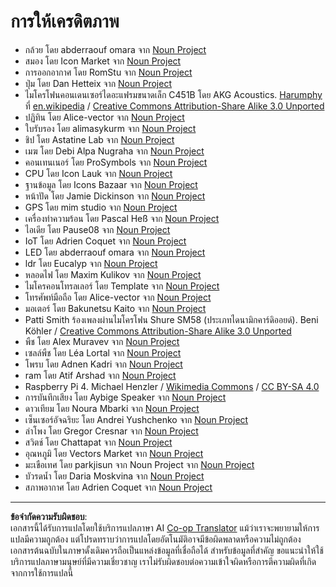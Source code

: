 <!--
CO_OP_TRANSLATOR_METADATA:
{
  "original_hash": "4506d33bbda7acc0ab20980172687090",
  "translation_date": "2025-08-27T19:54:11+00:00",
  "source_file": "attributions.md",
  "language_code": "th"
}
-->
# การให้เครดิตภาพ

* กล้วย โดย abderraouf omara จาก [Noun Project](https://thenounproject.com)
* สมอง โดย Icon Market จาก [Noun Project](https://thenounproject.com)
* การออกอากาศ โดย RomStu จาก [Noun Project](https://thenounproject.com)
* ปุ่ม โดย Dan Hetteix จาก [Noun Project](https://thenounproject.com)
* ไมโครโฟนคอนเดนเซอร์ไดอะแฟรมขนาดเล็ก C451B โดย AKG Acoustics. [Harumphy](https://en.wikipedia.org/wiki/User:Harumphy) ที่ [en.wikipedia](https://en.wikipedia.org/) / [Creative Commons Attribution-Share Alike 3.0 Unported](https://creativecommons.org/licenses/by-sa/3.0/deed.en)
* ปฏิทิน โดย Alice-vector จาก [Noun Project](https://thenounproject.com)
* ใบรับรอง โดย alimasykurm จาก [Noun Project](https://thenounproject.com)
* ชิป โดย Astatine Lab จาก [Noun Project](https://thenounproject.com)
* เมฆ โดย Debi Alpa Nugraha จาก [Noun Project](https://thenounproject.com)
* คอนเทนเนอร์ โดย ProSymbols จาก [Noun Project](https://thenounproject.com)
* CPU โดย Icon Lauk จาก [Noun Project](https://thenounproject.com)
* ฐานข้อมูล โดย Icons Bazaar จาก [Noun Project](https://thenounproject.com)
* หน้าปัด โดย Jamie Dickinson จาก [Noun Project](https://thenounproject.com)
* GPS โดย mim studio จาก [Noun Project](https://thenounproject.com)
* เครื่องทำความร้อน โดย Pascal Heß จาก [Noun Project](https://thenounproject.com)
* ไอเดีย โดย Pause08 จาก [Noun Project](https://thenounproject.com)
* IoT โดย Adrien Coquet จาก [Noun Project](https://thenounproject.com)
* LED โดย abderraouf omara จาก [Noun Project](https://thenounproject.com)
* ldr โดย Eucalyp จาก [Noun Project](https://thenounproject.com)
* หลอดไฟ โดย Maxim Kulikov จาก [Noun Project](https://thenounproject.com)
* ไมโครคอนโทรลเลอร์ โดย Template จาก [Noun Project](https://thenounproject.com)
* โทรศัพท์มือถือ โดย Alice-vector จาก [Noun Project](https://thenounproject.com)
* มอเตอร์ โดย Bakunetsu Kaito จาก [Noun Project](https://thenounproject.com)
* Patti Smith ร้องเพลงผ่านไมโครโฟน Shure SM58 (ประเภทไดนามิกคาร์ดิออยด์). Beni Köhler / [Creative Commons Attribution-Share Alike 3.0 Unported](https://creativecommons.org/licenses/by-sa/3.0/deed.en)
* พืช โดย Alex Muravev จาก [Noun Project](https://thenounproject.com)
* เซลล์พืช โดย Léa Lortal จาก [Noun Project](https://thenounproject.com)
* โพรบ โดย Adnen Kadri จาก [Noun Project](https://thenounproject.com)
* ram โดย Atif Arshad จาก [Noun Project](https://thenounproject.com)
* Raspberry Pi 4. Michael Henzler / [Wikimedia Commons](https://commons.wikimedia.org/wiki/Main_Page) / [CC BY-SA 4.0](https://creativecommons.org/licenses/by-sa/4.0/)
* การบันทึกเสียง โดย Aybige Speaker จาก [Noun Project](https://thenounproject.com)
* ดาวเทียม โดย Noura Mbarki จาก [Noun Project](https://thenounproject.com)
* เซ็นเซอร์อัจฉริยะ โดย Andrei Yushchenko จาก [Noun Project](https://thenounproject.com)
* ลำโพง โดย Gregor Cresnar จาก [Noun Project](https://thenounproject.com)
* สวิตช์ โดย Chattapat จาก [Noun Project](https://thenounproject.com)
* อุณหภูมิ โดย Vectors Market จาก [Noun Project](https://thenounproject.com)
* มะเขือเทศ โดย parkjisun จาก Noun Project จาก [Noun Project](https://thenounproject.com)
* บัวรดน้ำ โดย Daria Moskvina จาก [Noun Project](https://thenounproject.com)
* สภาพอากาศ โดย Adrien Coquet จาก [Noun Project](https://thenounproject.com)

---

**ข้อจำกัดความรับผิดชอบ**:  
เอกสารนี้ได้รับการแปลโดยใช้บริการแปลภาษา AI [Co-op Translator](https://github.com/Azure/co-op-translator) แม้ว่าเราจะพยายามให้การแปลมีความถูกต้อง แต่โปรดทราบว่าการแปลโดยอัตโนมัติอาจมีข้อผิดพลาดหรือความไม่ถูกต้อง เอกสารต้นฉบับในภาษาดั้งเดิมควรถือเป็นแหล่งข้อมูลที่เชื่อถือได้ สำหรับข้อมูลที่สำคัญ ขอแนะนำให้ใช้บริการแปลภาษามนุษย์ที่มีความเชี่ยวชาญ เราไม่รับผิดชอบต่อความเข้าใจผิดหรือการตีความผิดที่เกิดจากการใช้การแปลนี้